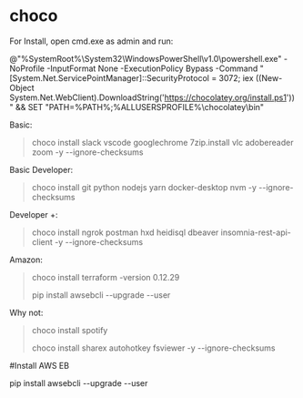 # choco
For Install, open cmd.exe as admin and run:

@"%SystemRoot%\System32\WindowsPowerShell\v1.0\powershell.exe" -NoProfile -InputFormat None -ExecutionPolicy Bypass -Command " [System.Net.ServicePointManager]::SecurityProtocol = 3072; iex ((New-Object System.Net.WebClient).DownloadString('https://chocolatey.org/install.ps1'))" && SET "PATH=%PATH%;%ALLUSERSPROFILE%\chocolatey\bin"

Basic:  

> choco install slack vscode googlechrome 7zip.install vlc adobereader zoom  -y --ignore-checksums

Basic Developer:

> choco install git python nodejs yarn docker-desktop nvm -y --ignore-checksums
 
Developer +:

> choco install ngrok postman  hxd heidisql  dbeaver insomnia-rest-api-client -y --ignore-checksums 

Amazon:

> choco install terraform -version 0.12.29
> 
> pip install awsebcli --upgrade --user


Why not:
> choco install spotify
> 
> choco install sharex autohotkey fsviewer -y --ignore-checksums

#Install AWS EB

pip install awsebcli --upgrade --user
